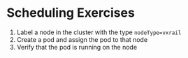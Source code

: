 # Scheduling Exercises

1. Label a node in the cluster with the type ```nodeType=vxrail```
3. Create a pod and assign the pod to that node
4. Verify that the pod is running on the node
